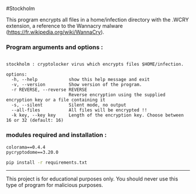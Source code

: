 #Stockholm

This program encrypts all files in a home/infection directory with the .WCRY extension, a reference to the Wannacry malware (https://fr.wikipedia.org/wiki/WannaCry).

### Program arguments and options :

```usage: stockholm.py [-h] [-v] [-r REVERSE] [-s] [--all-files] [-k key]

stockholm : cryptolocker virus which encrypts files $HOME/infection.

options:
  -h, --help            show this help message and exit
  -v, --version         Show version of the program.
  -r REVERSE, --reverse REVERSE
                        Reverse encryption using the supplied encryption key or a file containing it
  -s, --silent          Silent mode, no output
  --all-files           All files will be encrypted !!
  -k key, --key key     Length of the encryption key. Choose between 16 or 32 (default: 16)
  ```

  ### modules required and installation :

```
colorama==0.4.4
pycryptodome==3.20.0
```

```bash
pip install -r requirements.txt
```

---
This project is for educational purposes only. You should never use
this type of program for malicious purposes.